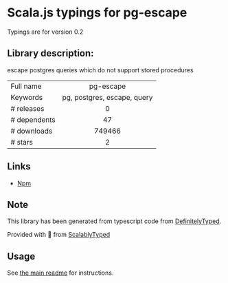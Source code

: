 
# Scala.js typings for pg-escape

Typings are for version 0.2

## Library description:
escape postgres queries which do not support stored procedures

|                    |                 |
| ------------------ | :-------------: |
| Full name          | pg-escape |
| Keywords           | pg, postgres, escape, query |
| # releases         | 0 |
| # dependents       | 47 |
| # downloads        | 749466 |
| # stars            | 2 |

## Links
- [Npm](https://www.npmjs.com/package/pg-escape)
    


## Note
This library has been generated from typescript code from [DefinitelyTyped](https://definitelytyped.org).

Provided with :purple_heart: from [ScalablyTyped](https://github.com/oyvindberg/ScalablyTyped)

## Usage
See [the main readme](../../readme.md) for instructions.


